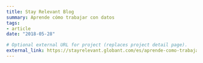 ```yaml
---
title: Stay Relevant Blog
summary: Aprende cómo trabajar con datos
tags: 
- article
date: "2018-05-28"

# Optional external URL for project (replaces project detail page).
external_link: https://stayrelevant.globant.com/es/aprende-como-trabajar-con-datos-nuevo-libro-escrito-por-globers/
---
```

